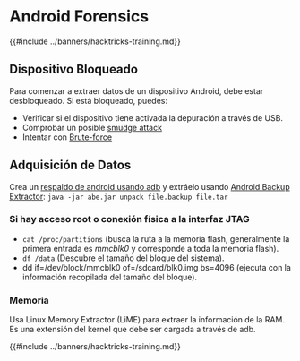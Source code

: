 # Android Forensics

{{#include ../banners/hacktricks-training.md}}

## Dispositivo Bloqueado

Para comenzar a extraer datos de un dispositivo Android, debe estar desbloqueado. Si está bloqueado, puedes:

- Verificar si el dispositivo tiene activada la depuración a través de USB.
- Comprobar un posible [smudge attack](https://www.usenix.org/legacy/event/woot10/tech/full_papers/Aviv.pdf)
- Intentar con [Brute-force](https://www.cultofmac.com/316532/this-brute-force-device-can-crack-any-iphones-pin-code/)

## Adquisición de Datos

Crea un [respaldo de android usando adb](../mobile-pentesting/android-app-pentesting/adb-commands.md#backup) y extráelo usando [Android Backup Extractor](https://sourceforge.net/projects/adbextractor/): `java -jar abe.jar unpack file.backup file.tar`

### Si hay acceso root o conexión física a la interfaz JTAG

- `cat /proc/partitions` (busca la ruta a la memoria flash, generalmente la primera entrada es _mmcblk0_ y corresponde a toda la memoria flash).
- `df /data` (Descubre el tamaño del bloque del sistema).
- dd if=/dev/block/mmcblk0 of=/sdcard/blk0.img bs=4096 (ejecuta con la información recopilada del tamaño del bloque).

### Memoria

Usa Linux Memory Extractor (LiME) para extraer la información de la RAM. Es una extensión del kernel que debe ser cargada a través de adb.

{{#include ../banners/hacktricks-training.md}}
